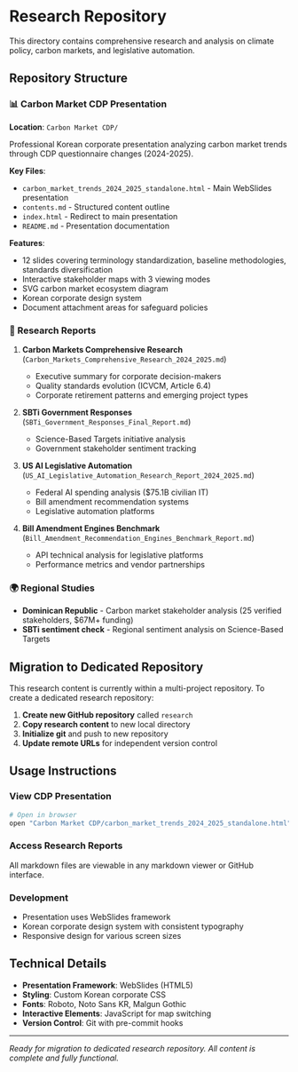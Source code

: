 # Research Repository

This directory contains comprehensive research and analysis on climate policy, carbon markets, and legislative automation.

## Repository Structure

### 📊 Carbon Market CDP Presentation
**Location**: `Carbon Market CDP/`

Professional Korean corporate presentation analyzing carbon market trends through CDP questionnaire changes (2024-2025).

**Key Files**:
- `carbon_market_trends_2024_2025_standalone.html` - Main WebSlides presentation
- `contents.md` - Structured content outline
- `index.html` - Redirect to main presentation
- `README.md` - Presentation documentation

**Features**:
- 12 slides covering terminology standardization, baseline methodologies, standards diversification
- Interactive stakeholder maps with 3 viewing modes
- SVG carbon market ecosystem diagram
- Korean corporate design system
- Document attachment areas for safeguard policies

### 📄 Research Reports

1. **Carbon Markets Comprehensive Research** (`Carbon_Markets_Comprehensive_Research_2024_2025.md`)
   - Executive summary for corporate decision-makers
   - Quality standards evolution (ICVCM, Article 6.4)
   - Corporate retirement patterns and emerging project types

2. **SBTi Government Responses** (`SBTi_Government_Responses_Final_Report.md`)
   - Science-Based Targets initiative analysis
   - Government stakeholder sentiment tracking

3. **US AI Legislative Automation** (`US_AI_Legislative_Automation_Research_Report_2024_2025.md`)
   - Federal AI spending analysis ($75.1B civilian IT)
   - Bill amendment recommendation systems
   - Legislative automation platforms

4. **Bill Amendment Engines Benchmark** (`Bill_Amendment_Recommendation_Engines_Benchmark_Report.md`)
   - API technical analysis for legislative platforms
   - Performance metrics and vendor partnerships

### 🌍 Regional Studies

- **Dominican Republic** - Carbon market stakeholder analysis (25 verified stakeholders, $67M+ funding)
- **SBTi sentiment check** - Regional sentiment analysis on Science-Based Targets

## Migration to Dedicated Repository

This research content is currently within a multi-project repository. To create a dedicated research repository:

1. **Create new GitHub repository** called `research`
2. **Copy research content** to new local directory
3. **Initialize git** and push to new repository
4. **Update remote URLs** for independent version control

## Usage Instructions

### View CDP Presentation
```bash
# Open in browser
open "Carbon Market CDP/carbon_market_trends_2024_2025_standalone.html"
```

### Access Research Reports
All markdown files are viewable in any markdown viewer or GitHub interface.

### Development
- Presentation uses WebSlides framework
- Korean corporate design system with consistent typography
- Responsive design for various screen sizes

## Technical Details

- **Presentation Framework**: WebSlides (HTML5)
- **Styling**: Custom Korean corporate CSS
- **Fonts**: Roboto, Noto Sans KR, Malgun Gothic
- **Interactive Elements**: JavaScript for map switching
- **Version Control**: Git with pre-commit hooks

---

*Ready for migration to dedicated research repository. All content is complete and fully functional.*
